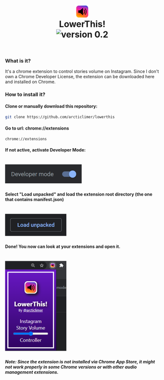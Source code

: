 # <div align="center"><img align="center" width="48px" src="extension/icons/logo48.png"/><br>LowerThis!<br>![version 0.2](https://img.shields.io/badge/version-0.1-purple.svg?style=flat-square)</div>

<br>

### What is it?

It's a chrome extension to control stories volume on Instagram. Since I don't own a Chrome Developer License, the extension can be downloaded here and installed on Chrome.

### How to install it?

#### Clone or manually download this repository:

```bash
git clone https://github.com/arcticlimer/lowerthis
```

#### Go to url: chrome://extensions

```url
chrome://extensions
```

#### If not active, activate Developer Mode:

# <img width="250px" src="img/developer-mode.png">

#### Select "Load unpacked" and load the extension root directory (the one that contains manifest.json)

# <img width="200px" src="img/load-unpacked.png">

#### Done! You now can look at your extensions and open it.

# <img width="200px" src="img/popup.png">

##### Note: Since the extension is not installed via Chrome App Store, it might not work properly in some Chrome versions or with other audio management extensions.
